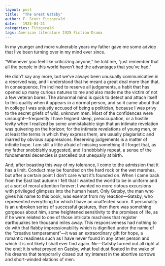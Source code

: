 ```yaml
---
layout: post
title:  "The Great Gatsby"
author: F. Scott Fitzgerald
date:   1925-04-21
categories: Fitzgerald
tags: American literature 1925 Fiction Drama
---
```


In my younger and more vulnerable years my father gave me some advice that I’ve
been turning over in my mind ever since<!--more-->.

“Whenever you feel like criticizing anyone,” he told me, “just remember that all
the people in this world haven’t had the advantages that you’ve had.”

He didn’t say any more, but we’ve always been unusually communicative in a
reserved way, and I understood that he meant a great deal more than that. In
consequence, I’m inclined to reserve all judgements, a habit that has opened up
many curious natures to me and also made me the victim of not a few veteran
bores. The abnormal mind is quick to detect and attach itself to this quality
when it appears in a normal person, and so it came about that in college I was
unjustly accused of being a politician, because I was privy to the secret griefs
of wild, unknown men. Most of the confidences were unsought—frequently I have
feigned sleep, preoccupation, or a hostile levity when I realized by some
unmistakable sign that an intimate revelation was quivering on the horizon; for
the intimate revelations of young men, or at least the terms in which they
express them, are usually plagiaristic and marred by obvious suppressions.
Reserving judgements is a matter of infinite hope. I am still a little afraid of
missing something if I forget that, as my father snobbishly suggested, and I
snobbishly repeat, a sense of the fundamental decencies is parcelled out
unequally at birth.

And, after boasting this way of my tolerance, I come to the admission that it
has a limit. Conduct may be founded on the hard rock or the wet marshes, but
after a certain point I don’t care what it’s founded on. When I came back from
the East last autumn I felt that I wanted the world to be in uniform and at a
sort of moral attention forever; I wanted no more riotous excursions with
privileged glimpses into the human heart. Only Gatsby, the man who gives his
name to this book, was exempt from my reaction—Gatsby, who represented
everything for which I have an unaffected scorn. If personality is an unbroken
series of successful gestures, then there was something gorgeous about him, some
heightened sensitivity to the promises of life, as if he were related to one of
those intricate machines that register earthquakes ten thousand miles away. This
responsiveness had nothing to do with that flabby impressionability which is
dignified under the name of the “creative temperament”—it was an extraordinary
gift for hope, a romantic readiness such as I have never found in any other
person and which it is not likely I shall ever find again. No—Gatsby turned out
all right at the end; it is what preyed on Gatsby, what foul dust floated in the
wake of his dreams that temporarily closed out my interest in the abortive
sorrows and short-winded elations of men.
